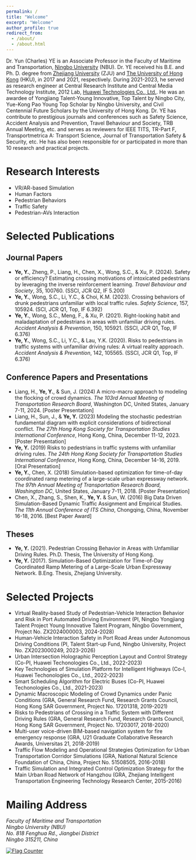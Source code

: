 ```yaml
---
permalink: /
title: "Welcome"
excerpt: "Welcome"
author_profile: true
redirect_from: 
  - /about/
  - /about.html
---
```


Dr. Yun (Charles) YE is an Associate Professor in the Faculty of Maritime and Transportation, [Ningbo University](https://www.nbu.edu.cn/) (NBU). Dr. YE received his B.E. and Ph. D. degree from [Zhejiang University](https://www.zju.edu.cn/) (ZJU) and [The University of Hong Kong](https://www.hku.hk/) (HKU), in 2017 and 2021, respectively. During 2021-2023, he served as research engineer at Central Research Institute and Central Media Technology Institute, 2012 Lab, [Huawei Technologies Co., Ltd.](https://www.huawei.com/cn/). He was an awardee of Yongjiang Talent-Young Innovative, Top Talent by Ningbo City, Yue-Kong Pao Young Top Scholar by Ningbo University, and Civil Centennial Future Scholars by the University of Hong Kong. Dr. YE has contribute to prestigious journals and conferences such as Safety Science, Accident Analysis and Prevention, Travel Behaviour and Society, TRB Annual Meeting, etc. and serves as reviewers for IEEE TITS, TR-Part F, Transportmetrica A: Transport Science, Journal of Transportation Safety & Security, etc. He has also been responsible for or participated in more than 10 research and practical projects.

# Research Interests
 * VR/AR-based Simulation
 * Human Factors
 * Pedestrian Behaviors
 * Traffic Safety
 * Pedestrian-AVs Interaction

   
# Selected Publications
## Journal Papers
 * **Ye, Y.**, Zheng, P., Liang, H., Chen, X., Wong, S.C., & Xu, P. (2024). Safety or efficiency? Estimating crossing motivations of intoxicated pedestrians by leveraging the inverse reinforcement learning. *Travel Behaviour and Society*, 35, 100760. (SSCI, JCR Q2, IF 5.200)
 * **Ye, Y.**, Wong, S.C., Li, Y.C., & Choi, K.M. (2023). Crossing behaviors of drunk pedestrians unfamiliar with local traffic rules. *Safety Science*, 157, 105924. (SCI, JCR Q1, Top, IF 6.392)
 * **Ye, Y.**, Wong, S.C., Meng, F., & Xu, P. (2021). Right-looking habit and maladaptation of pedestrians in areas with unfamiliar driving rules. *Accident Analysis & Prevention*, 150, 105921. (SSCI, JCR Q1, Top, IF 6.376)
 * **Ye, Y.**, Wong, S.C., Li, Y.C., & Lau, Y.K. (2020). Risks to pedestrians in traffic systems with unfamiliar driving rules: A virtual reality approach. *Accident Analysis & Prevention*, 142, 105565. (SSCI, JCR Q1, Top, IF 6.376)

## Conference Papers and Presentations
 * Liang, H., **Ye, Y.**, & Sun, J. (2024) A micro-macro approach to modeling the flocking of crowd dynamics. *The 103rd Annual Meeting of Transportation Research Board*, Washington DC, United States, January 7-11, 2024. [Poster Presentation]
 * Liang, H., Sun, J., & **Ye, Y.** (2023) Modeling the stochastic pedestrian fundamental diagram with explicit considerations of bidirectional conflict. *The 27th Hong Kong Society for Transportation Studies International Conference*, Hong Kong, China, December 11-12, 2023. [Poster Presentation]
 * **Ye, Y.** (2019) Risks to pedestrians in traffic systems with unfamiliar driving rules. *The 24th Hong Kong Society for Transportation Studies International Conference*, Hong Kong, China, December 14-16, 2019. [Oral Presentation]
 * **Ye, Y.**, Chen, X. (2018) Simulation-based optimization for time-of-day coordinated ramp metering of a large-scale urban expressway network. *The 97th Annual Meeting of Transportation Research Board, Washington DC*, United States, January 7-11, 2018. [Poster Presentation]
 * Chen, X., Zhang, S., Shen, K., **Ye, Y.** & Sun, W. (2016) Big Data Driven Simulation-Based Dynamic Traffic Assignment and Empirical Studies. *The 11th Annual Conference of ITS China*, Chongqing, China, November 16-18, 2016. [Best Paper Award]

## Theses
 * **Ye, Y.** (2021). Pedestrian Crossing Behavior in Areas with Unfamiliar Driving Rules. Ph.D. Thesis, The University of Hong Kong.
 * **Ye, Y.** (2017). Simulation-Based Optimization for Time-of-Day Coordinated Ramp Metering of a Large-Scale Urban Expressway Network. B.Eng. Thesis, Zhejiang University.

# Selected Projects

  * Virtual Reality-based Study of Pedestrian-Vehicle Interaction Behavior and Risk in Port Automated Driving Environment (PI, Ningbo Yongjiang Talent Project Young Innovative Talent Program, Ningbo Government, Project No. ZX2024000003, 2024-2028)
  * Human-Vehicle Interaction Safety in Port Road Areas under Autonomous Driving Conditions (PI, Talent Start-up Fund, Ningbo University, Project No. ZX2023000249, 2023-2026)
  * Urban Intersection Holographic Perception Layout and Control Strategy (Co-PI, Huawei Techonologies Co., Ltd., 2022-2023)
  * Key Technologies of Simulation Platform for Intelligent Highways (Co-I, Huawei Techonologies Co., Ltd., 2022-2023)
  * Smart Scheduling Algorithm for Electric Buses (Co-PI, Huawei Techonologies Co., Ltd., 2021-2023)
  * Dynamic Macroscopic Modeling of Crowd Dynamics under Panic Conditions (GRA, General Research Fund, Research Grants Council, Hong Kong SAR Government, Project No. 17201318, 2019-2021)
  * Risks to Pedestrians of Crossing in a Traffic System with Different Driving Rules (GRA, General Research Fund, Research Grants Council, Hong Kong SAR Government, Project No. 17203017, 2018-2020)
  * Multi-user voice-driven BIM-based navigation system for fire emergency response (GRA, U21 Graduate Collaborative Research Awards, Universitas 21, 2018-2019)
  * Traffic Flow Modeling and Operational Strategies Optimization for Urban Transportation Corridor Simulations (GRA, National Natural Science Foundation of China, China, Project No. 51508505, 2016-2018)
  * Traffic Simulation and Integrated Control Optimization Strategy for the Main Urban Road Network of Hangzhou (GRA, Zhejiang Intelligent Transportation Engineering Technology Research Center, 2015-2016)

# Mailing Address
<address>
  Faculty of Maritime and Transportation <br /> Ningbo University (NBU) <br /> No. 818 Fenghua Rd., Jiangbei District <br /> Ningbo 315211, China
</address>

                                                       
<a href="https://info.flagcounter.com/HJGs"><img src="https://s01.flagcounter.com/countxl/HJGs/bg_F7FFFB/txt_050505/border_0F0F0F/columns_6/maxflags_12/viewers_0/labels_1/pageviews_1/flags_0/percent_0/" alt="Flag Counter" border="0"></a>
